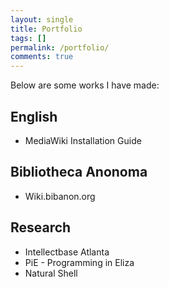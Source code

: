 ```yaml
---
layout: single
title: Portfolio
tags: []
permalink: /portfolio/
comments: true
--- 
```


Below are some works I have made:

## English

* MediaWiki Installation Guide

## Bibliotheca Anonoma

* Wiki.bibanon.org

## Research

* Intellectbase Atlanta
* PiE - Programming in Eliza
* Natural Shell

